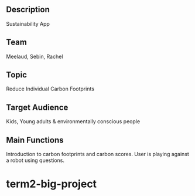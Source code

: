 ## Description
Sustainability App

## Team
Meelaud, Sebin, Rachel

## Topic
Reduce Individual Carbon Footprints

## Target Audience
Kids, Young adults & environmentally conscious people

## Main Functions
 Introduction to carbon footprints and carbon scores. User is playing against a robot using questions.

# term2-big-project
